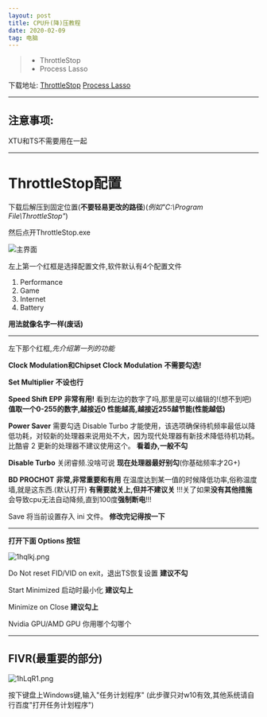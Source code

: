 ```yaml
---
layout: post
title: CPU升(降)压教程
date: 2020-02-09
tag: 电脑
---
```


>* ThrottleStop
>* Process Lasso

下载地址:
[ThrottleStop](https://www.techpowerup.com/download/techpowerup-throttlestop/)
[Process Lasso](https://dl.bitsum.com/files/processlassosetup64.exe)

-----

## 注意事项:

XTU和TS不需要用在一起

-----

# ThrottleStop配置

下载后解压到固定位置(**不要轻易更改的路径**)(*例如"C:\Program File\ThrottleStop"*)

然后点开ThrottleStop.exe

![主界面](https://s2.ax1x.com/2020/02/09/1h5Vqs.png)

左上第一个红框是选择配置文件,软件默认有4个配置文件

 1. Performance
 2. Game
 3. Internet
 4. Battery
 
**用法就像名字一样(废话)**

----------

左下那个红框,*先介绍第一列的功能*

**Clock Modulation和Chipset Clock Modulation**
**不需要勾选!**

**Set Multiplier**
**不设也行**

**Speed Shift EPP** **非常有用!**
看到左边的数字了吗,那里是可以编辑的!(想不到吧)
**值取一个0-255的数字,越接近0 性能越高,越接近255越节能(性能越低)**

**Power Saver** 需要勾选 Disable Turbo 才能使用，该选项确保待机频率最低以降低功耗，对较新的处理器来说用处不大，因为现代处理器有新技术降低待机功耗。比酷睿 2 更新的处理器不建议使用这个。
**看着办,一般不勾**

**Disable Turbo** 关闭睿频.没啥可说
**现在处理器最好别勾**(你基础频率才2G+)

**BD PROCHOT** **非常,非常重要和有用**
在温度达到某一值的时候降低功率,俗称温度墙,就是这东西.(默认打开)
**有需要就关上,但并不建议关**
!!!关了如果**没有其他措施**会导致cpu无法自动降频,直到100度**强制断电**!!!

Save 将当前设置存入 ini 文件。
**修改完记得按一下**

-----

**打开下面 Options 按钮**

![1hqlkj.png](https://s2.ax1x.com/2020/02/09/1hqlkj.png)

Do Not reset FID/VID on exit，退出TS恢复设置
**建议不勾**

Start Minimized 启动时最小化
**建议勾上**

Minimize on Close 
**建议勾上**

Nvidia GPU/AMD GPU 你用哪个勾哪个

-----

## FIVR(最重要的部分)

![1hLqR1.png](https://s2.ax1x.com/2020/02/09/1hLqR1.png)


按下键盘上Windows键,输入"任务计划程序"
(此步骤只对w10有效,其他系统请自行百度"打开任务计划程序")

